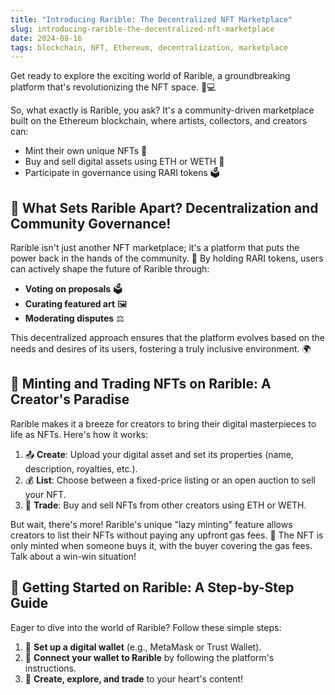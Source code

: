 ```yaml
---
title: "Introducing Rarible: The Decentralized NFT Marketplace"
slug: introducing-rarible-the-decentralized-nft-marketplace
date: 2024-08-16
tags: blockchain, NFT, Ethereum, decentralization, marketplace
---
```


Get ready to explore the exciting world of Rarible, a groundbreaking platform that's revolutionizing the NFT space. 🎨💻

So, what exactly is Rarible, you ask? It's a community-driven marketplace built on the Ethereum blockchain, where artists, collectors, and creators can:

- Mint their own unique NFTs 🎨
- Buy and sell digital assets using ETH or WETH 💸
- Participate in governance using RARI tokens 🗳️

## 🌟 What Sets Rarible Apart? Decentralization and Community Governance!

Rarible isn't just another NFT marketplace; it's a platform that puts the power back in the hands of the community. 💪 By holding RARI tokens, users can actively shape the future of Rarible through:

- **Voting on proposals** 🗳️
- **Curating featured art** 🖼️
- **Moderating disputes** ⚖️

This decentralized approach ensures that the platform evolves based on the needs and desires of its users, fostering a truly inclusive environment. 🌍

## 🎨 Minting and Trading NFTs on Rarible: A Creator's Paradise

Rarible makes it a breeze for creators to bring their digital masterpieces to life as NFTs. Here's how it works:

1. 📤 **Create**: Upload your digital asset and set its properties (name, description, royalties, etc.).
2. 💰 **List**: Choose between a fixed-price listing or an open auction to sell your NFT.
3. 🔄 **Trade**: Buy and sell NFTs from other creators using ETH or WETH.

But wait, there's more! Rarible's unique "lazy minting" feature allows creators to list their NFTs without paying any upfront gas fees. 🤑 The NFT is only minted when someone buys it, with the buyer covering the gas fees. Talk about a win-win situation!

## 🚀 Getting Started on Rarible: A Step-by-Step Guide

Eager to dive into the world of Rarible? Follow these simple steps:

1. 🔐 **Set up a digital wallet** (e.g., MetaMask or Trust Wallet).
2. 🔗 **Connect your wallet to Rarible** by following the platform's instructions.
3. 🌟 **Create, explore, and trade** to your heart's content!